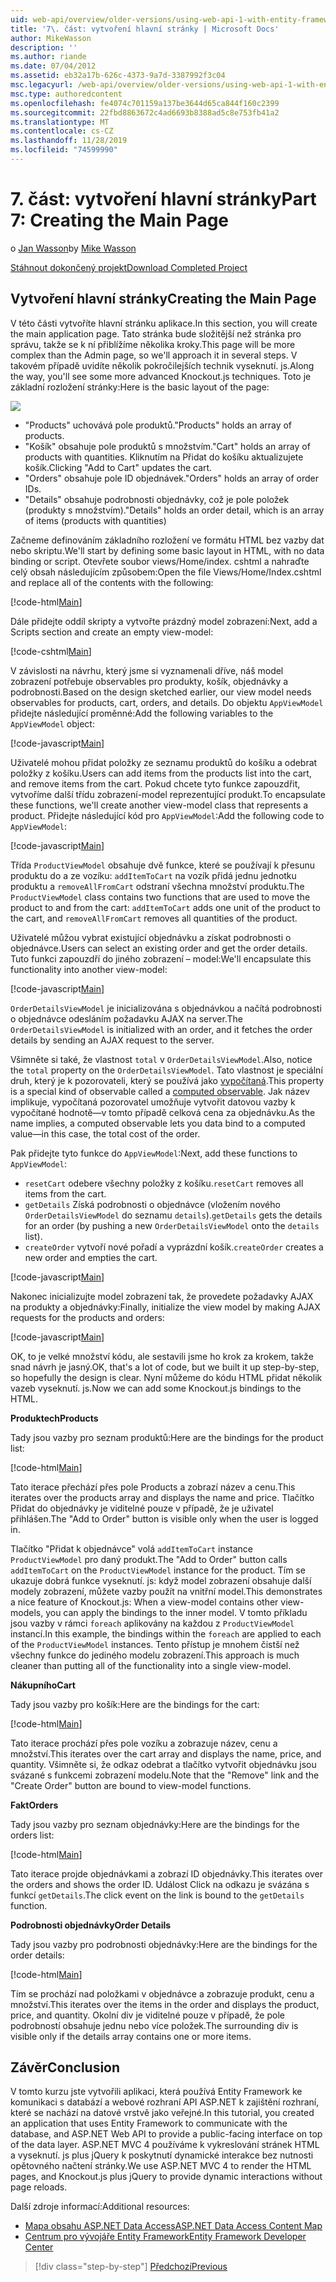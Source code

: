 ```yaml
---
uid: web-api/overview/older-versions/using-web-api-1-with-entity-framework-5/using-web-api-with-entity-framework-part-7
title: '7\. část: vytvoření hlavní stránky | Microsoft Docs'
author: MikeWasson
description: ''
ms.author: riande
ms.date: 07/04/2012
ms.assetid: eb32a17b-626c-4373-9a7d-3387992f3c04
msc.legacyurl: /web-api/overview/older-versions/using-web-api-1-with-entity-framework-5/using-web-api-with-entity-framework-part-7
msc.type: authoredcontent
ms.openlocfilehash: fe4074c701159a137be3644d65ca844f160c2399
ms.sourcegitcommit: 22fbd8863672c4ad6693b8388ad5c8e753fb41a2
ms.translationtype: MT
ms.contentlocale: cs-CZ
ms.lasthandoff: 11/28/2019
ms.locfileid: "74599990"
---
```

# <a name="part-7-creating-the-main-page"></a><span data-ttu-id="afac2-102">7\. část: vytvoření hlavní stránky</span><span class="sxs-lookup"><span data-stu-id="afac2-102">Part 7: Creating the Main Page</span></span>

<span data-ttu-id="afac2-103">o [Jan Wasson](https://github.com/MikeWasson)</span><span class="sxs-lookup"><span data-stu-id="afac2-103">by [Mike Wasson](https://github.com/MikeWasson)</span></span>

[<span data-ttu-id="afac2-104">Stáhnout dokončený projekt</span><span class="sxs-lookup"><span data-stu-id="afac2-104">Download Completed Project</span></span>](https://code.msdn.microsoft.com/ASP-NET-Web-API-with-afa30545)

## <a name="creating-the-main-page"></a><span data-ttu-id="afac2-105">Vytvoření hlavní stránky</span><span class="sxs-lookup"><span data-stu-id="afac2-105">Creating the Main Page</span></span>

<span data-ttu-id="afac2-106">V této části vytvoříte hlavní stránku aplikace.</span><span class="sxs-lookup"><span data-stu-id="afac2-106">In this section, you will create the main application page.</span></span> <span data-ttu-id="afac2-107">Tato stránka bude složitější než stránka pro správu, takže se k ní přiblížíme několika kroky.</span><span class="sxs-lookup"><span data-stu-id="afac2-107">This page will be more complex than the Admin page, so we'll approach it in several steps.</span></span> <span data-ttu-id="afac2-108">V takovém případě uvidíte několik pokročilejších technik vyseknutí. js.</span><span class="sxs-lookup"><span data-stu-id="afac2-108">Along the way, you'll see some more advanced Knockout.js techniques.</span></span> <span data-ttu-id="afac2-109">Toto je základní rozložení stránky:</span><span class="sxs-lookup"><span data-stu-id="afac2-109">Here is the basic layout of the page:</span></span>

![](using-web-api-with-entity-framework-part-7/_static/image1.png)

- <span data-ttu-id="afac2-110">"Products" uchovává pole produktů.</span><span class="sxs-lookup"><span data-stu-id="afac2-110">"Products" holds an array of products.</span></span>
- <span data-ttu-id="afac2-111">"Košík" obsahuje pole produktů s množstvím.</span><span class="sxs-lookup"><span data-stu-id="afac2-111">"Cart" holds an array of products with quantities.</span></span> <span data-ttu-id="afac2-112">Kliknutím na Přidat do košíku aktualizujete košík.</span><span class="sxs-lookup"><span data-stu-id="afac2-112">Clicking "Add to Cart" updates the cart.</span></span>
- <span data-ttu-id="afac2-113">"Orders" obsahuje pole ID objednávek.</span><span class="sxs-lookup"><span data-stu-id="afac2-113">"Orders" holds an array of order IDs.</span></span>
- <span data-ttu-id="afac2-114">"Details" obsahuje podrobnosti objednávky, což je pole položek (produkty s množstvím).</span><span class="sxs-lookup"><span data-stu-id="afac2-114">"Details" holds an order detail, which is an array of items (products with quantities)</span></span>

<span data-ttu-id="afac2-115">Začneme definováním základního rozložení ve formátu HTML bez vazby dat nebo skriptu.</span><span class="sxs-lookup"><span data-stu-id="afac2-115">We'll start by defining some basic layout in HTML, with no data binding or script.</span></span> <span data-ttu-id="afac2-116">Otevřete soubor views/Home/index. cshtml a nahraďte celý obsah následujícím způsobem:</span><span class="sxs-lookup"><span data-stu-id="afac2-116">Open the file Views/Home/Index.cshtml and replace all of the contents with the following:</span></span>

[!code-html[Main](using-web-api-with-entity-framework-part-7/samples/sample1.html)]

<span data-ttu-id="afac2-117">Dále přidejte oddíl skripty a vytvořte prázdný model zobrazení:</span><span class="sxs-lookup"><span data-stu-id="afac2-117">Next, add a Scripts section and create an empty view-model:</span></span>

[!code-cshtml[Main](using-web-api-with-entity-framework-part-7/samples/sample2.cshtml)]

<span data-ttu-id="afac2-118">V závislosti na návrhu, který jsme si vyznamenali dříve, náš model zobrazení potřebuje observables pro produkty, košík, objednávky a podrobnosti.</span><span class="sxs-lookup"><span data-stu-id="afac2-118">Based on the design sketched earlier, our view model needs observables for products, cart, orders, and details.</span></span> <span data-ttu-id="afac2-119">Do objektu `AppViewModel` přidejte následující proměnné:</span><span class="sxs-lookup"><span data-stu-id="afac2-119">Add the following variables to the `AppViewModel` object:</span></span>

[!code-javascript[Main](using-web-api-with-entity-framework-part-7/samples/sample3.js)]

<span data-ttu-id="afac2-120">Uživatelé mohou přidat položky ze seznamu produktů do košíku a odebrat položky z košíku.</span><span class="sxs-lookup"><span data-stu-id="afac2-120">Users can add items from the products list into the cart, and remove items from the cart.</span></span> <span data-ttu-id="afac2-121">Pokud chcete tyto funkce zapouzdřit, vytvoříme další třídu zobrazení-model reprezentující produkt.</span><span class="sxs-lookup"><span data-stu-id="afac2-121">To encapsulate these functions, we'll create another view-model class that represents a product.</span></span> <span data-ttu-id="afac2-122">Přidejte následující kód pro `AppViewModel`:</span><span class="sxs-lookup"><span data-stu-id="afac2-122">Add the following code to `AppViewModel`:</span></span>

[!code-javascript[Main](using-web-api-with-entity-framework-part-7/samples/sample4.js?highlight=4)]

<span data-ttu-id="afac2-123">Třída `ProductViewModel` obsahuje dvě funkce, které se používají k přesunu produktu do a ze vozíku: `addItemToCart` na vozík přidá jednu jednotku produktu a `removeAllFromCart` odstraní všechna množství produktu.</span><span class="sxs-lookup"><span data-stu-id="afac2-123">The `ProductViewModel` class contains two functions that are used to move the product to and from the cart: `addItemToCart` adds one unit of the product to the cart, and `removeAllFromCart` removes all quantities of the product.</span></span>

<span data-ttu-id="afac2-124">Uživatelé můžou vybrat existující objednávku a získat podrobnosti o objednávce.</span><span class="sxs-lookup"><span data-stu-id="afac2-124">Users can select an existing order and get the order details.</span></span> <span data-ttu-id="afac2-125">Tuto funkci zapouzdří do jiného zobrazení – model:</span><span class="sxs-lookup"><span data-stu-id="afac2-125">We'll encapsulate this functionality into another view-model:</span></span>

[!code-javascript[Main](using-web-api-with-entity-framework-part-7/samples/sample5.js?highlight=4)]

<span data-ttu-id="afac2-126">`OrderDetailsViewModel` je inicializována s objednávkou a načítá podrobnosti o objednávce odesláním požadavku AJAX na server.</span><span class="sxs-lookup"><span data-stu-id="afac2-126">The `OrderDetailsViewModel` is initialized with an order, and it fetches the order details by sending an AJAX request to the server.</span></span>

<span data-ttu-id="afac2-127">Všimněte si také, že vlastnost `total` v `OrderDetailsViewModel`.</span><span class="sxs-lookup"><span data-stu-id="afac2-127">Also, notice the `total` property on the `OrderDetailsViewModel`.</span></span> <span data-ttu-id="afac2-128">Tato vlastnost je speciální druh, který je k pozorovateli, který se používá jako [vypočítaná](http://knockoutjs.com/documentation/computedObservables.html).</span><span class="sxs-lookup"><span data-stu-id="afac2-128">This property is a special kind of observable called a [computed observable](http://knockoutjs.com/documentation/computedObservables.html).</span></span> <span data-ttu-id="afac2-129">Jak název implikuje, vypočítaná pozorovatel umožňuje vytvořit datovou vazby k vypočítané hodnotě&#8212;v tomto případě celková cena za objednávku.</span><span class="sxs-lookup"><span data-stu-id="afac2-129">As the name implies, a computed observable lets you data bind to a computed value&#8212;in this case, the total cost of the order.</span></span>

<span data-ttu-id="afac2-130">Pak přidejte tyto funkce do `AppViewModel`:</span><span class="sxs-lookup"><span data-stu-id="afac2-130">Next, add these functions to `AppViewModel`:</span></span>

- <span data-ttu-id="afac2-131">`resetCart` odebere všechny položky z košíku.</span><span class="sxs-lookup"><span data-stu-id="afac2-131">`resetCart` removes all items from the cart.</span></span>
- <span data-ttu-id="afac2-132">`getDetails` Získá podrobnosti o objednávce (vložením nového `OrderDetailsViewModel` do seznamu `details`).</span><span class="sxs-lookup"><span data-stu-id="afac2-132">`getDetails` gets the details for an order (by pushing a new `OrderDetailsViewModel` onto the `details` list).</span></span>
- <span data-ttu-id="afac2-133">`createOrder` vytvoří nové pořadí a vyprázdní košík.</span><span class="sxs-lookup"><span data-stu-id="afac2-133">`createOrder` creates a new order and empties the cart.</span></span>

[!code-javascript[Main](using-web-api-with-entity-framework-part-7/samples/sample6.js?highlight=4)]

<span data-ttu-id="afac2-134">Nakonec inicializujte model zobrazení tak, že provedete požadavky AJAX na produkty a objednávky:</span><span class="sxs-lookup"><span data-stu-id="afac2-134">Finally, initialize the view model by making AJAX requests for the products and orders:</span></span>

[!code-javascript[Main](using-web-api-with-entity-framework-part-7/samples/sample7.js)]

<span data-ttu-id="afac2-135">OK, to je velké množství kódu, ale sestavili jsme ho krok za krokem, takže snad návrh je jasný.</span><span class="sxs-lookup"><span data-stu-id="afac2-135">OK, that's a lot of code, but we built it up step-by-step, so hopefully the design is clear.</span></span> <span data-ttu-id="afac2-136">Nyní můžeme do kódu HTML přidat několik vazeb vyseknutí. js.</span><span class="sxs-lookup"><span data-stu-id="afac2-136">Now we can add some Knockout.js bindings to the HTML.</span></span>

<span data-ttu-id="afac2-137">**Produktech**</span><span class="sxs-lookup"><span data-stu-id="afac2-137">**Products**</span></span>

<span data-ttu-id="afac2-138">Tady jsou vazby pro seznam produktů:</span><span class="sxs-lookup"><span data-stu-id="afac2-138">Here are the bindings for the product list:</span></span>

[!code-html[Main](using-web-api-with-entity-framework-part-7/samples/sample8.html)]

<span data-ttu-id="afac2-139">Tato iterace přechází přes pole Products a zobrazí název a cenu.</span><span class="sxs-lookup"><span data-stu-id="afac2-139">This iterates over the products array and displays the name and price.</span></span> <span data-ttu-id="afac2-140">Tlačítko Přidat do objednávky je viditelné pouze v případě, že je uživatel přihlášen.</span><span class="sxs-lookup"><span data-stu-id="afac2-140">The "Add to Order" button is visible only when the user is logged in.</span></span>

<span data-ttu-id="afac2-141">Tlačítko "Přidat k objednávce" volá `addItemToCart` instance `ProductViewModel` pro daný produkt.</span><span class="sxs-lookup"><span data-stu-id="afac2-141">The "Add to Order" button calls `addItemToCart` on the `ProductViewModel` instance for the product.</span></span> <span data-ttu-id="afac2-142">Tím se ukazuje dobrá funkce vyseknutí. js: když model zobrazení obsahuje další modely zobrazení, můžete vazby použít na vnitřní model.</span><span class="sxs-lookup"><span data-stu-id="afac2-142">This demonstrates a nice feature of Knockout.js: When a view-model contains other view-models, you can apply the bindings to the inner model.</span></span> <span data-ttu-id="afac2-143">V tomto příkladu jsou vazby v rámci `foreach` aplikovány na každou z `ProductViewModel` instancí.</span><span class="sxs-lookup"><span data-stu-id="afac2-143">In this example, the bindings within the `foreach` are applied to each of the `ProductViewModel` instances.</span></span> <span data-ttu-id="afac2-144">Tento přístup je mnohem čistší než všechny funkce do jediného modelu zobrazení.</span><span class="sxs-lookup"><span data-stu-id="afac2-144">This approach is much cleaner than putting all of the functionality into a single view-model.</span></span>

<span data-ttu-id="afac2-145">**Nákupního**</span><span class="sxs-lookup"><span data-stu-id="afac2-145">**Cart**</span></span>

<span data-ttu-id="afac2-146">Tady jsou vazby pro košík:</span><span class="sxs-lookup"><span data-stu-id="afac2-146">Here are the bindings for the cart:</span></span>

[!code-html[Main](using-web-api-with-entity-framework-part-7/samples/sample9.html)]

<span data-ttu-id="afac2-147">Tato iterace prochází přes pole vozíku a zobrazuje název, cenu a množství.</span><span class="sxs-lookup"><span data-stu-id="afac2-147">This iterates over the cart array and displays the name, price, and quantity.</span></span> <span data-ttu-id="afac2-148">Všimněte si, že odkaz odebrat a tlačítko vytvořit objednávku jsou svázané s funkcemi zobrazení modelu.</span><span class="sxs-lookup"><span data-stu-id="afac2-148">Note that the "Remove" link and the "Create Order" button are bound to view-model functions.</span></span>

<span data-ttu-id="afac2-149">**Fakt**</span><span class="sxs-lookup"><span data-stu-id="afac2-149">**Orders**</span></span>

<span data-ttu-id="afac2-150">Tady jsou vazby pro seznam objednávky:</span><span class="sxs-lookup"><span data-stu-id="afac2-150">Here are the bindings for the orders list:</span></span>

[!code-html[Main](using-web-api-with-entity-framework-part-7/samples/sample10.html)]

<span data-ttu-id="afac2-151">Tato iterace projde objednávkami a zobrazí ID objednávky.</span><span class="sxs-lookup"><span data-stu-id="afac2-151">This iterates over the orders and shows the order ID.</span></span> <span data-ttu-id="afac2-152">Událost Click na odkazu je svázána s funkcí `getDetails`.</span><span class="sxs-lookup"><span data-stu-id="afac2-152">The click event on the link is bound to the `getDetails` function.</span></span>

<span data-ttu-id="afac2-153">**Podrobnosti objednávky**</span><span class="sxs-lookup"><span data-stu-id="afac2-153">**Order Details**</span></span>

<span data-ttu-id="afac2-154">Tady jsou vazby pro podrobnosti objednávky:</span><span class="sxs-lookup"><span data-stu-id="afac2-154">Here are the bindings for the order details:</span></span>

[!code-html[Main](using-web-api-with-entity-framework-part-7/samples/sample11.html)]

<span data-ttu-id="afac2-155">Tím se prochází nad položkami v objednávce a zobrazuje produkt, cenu a množství.</span><span class="sxs-lookup"><span data-stu-id="afac2-155">This iterates over the items in the order and displays the product, price, and quantity.</span></span> <span data-ttu-id="afac2-156">Okolní div je viditelné pouze v případě, že pole podrobností obsahuje jednu nebo více položek.</span><span class="sxs-lookup"><span data-stu-id="afac2-156">The surrounding div is visible only if the details array contains one or more items.</span></span>

## <a name="conclusion"></a><span data-ttu-id="afac2-157">Závěr</span><span class="sxs-lookup"><span data-stu-id="afac2-157">Conclusion</span></span>

<span data-ttu-id="afac2-158">V tomto kurzu jste vytvořili aplikaci, která používá Entity Framework ke komunikaci s databází a webové rozhraní API ASP.NET k zajištění rozhraní, které se nachází na datové vrstvě jako veřejné.</span><span class="sxs-lookup"><span data-stu-id="afac2-158">In this tutorial, you created an application that uses Entity Framework to communicate with the database, and ASP.NET Web API to provide a public-facing interface on top of the data layer.</span></span> <span data-ttu-id="afac2-159">ASP.NET MVC 4 používáme k vykreslování stránek HTML a vyseknutí. js plus jQuery k poskytnutí dynamické interakce bez nutnosti opětovného načtení stránky.</span><span class="sxs-lookup"><span data-stu-id="afac2-159">We use ASP.NET MVC 4 to render the HTML pages, and Knockout.js plus jQuery to provide dynamic interactions without page reloads.</span></span>

<span data-ttu-id="afac2-160">Další zdroje informací:</span><span class="sxs-lookup"><span data-stu-id="afac2-160">Additional resources:</span></span>

- [<span data-ttu-id="afac2-161">Mapa obsahu ASP.NET Data Access</span><span class="sxs-lookup"><span data-stu-id="afac2-161">ASP.NET Data Access Content Map</span></span>](https://msdn.microsoft.com/library/6759sth4.aspx)
- [<span data-ttu-id="afac2-162">Centrum pro vývojáře Entity Framework</span><span class="sxs-lookup"><span data-stu-id="afac2-162">Entity Framework Developer Center</span></span>](https://msdn.microsoft.com/data/ef)

> [!div class="step-by-step"]
> [<span data-ttu-id="afac2-163">Předchozí</span><span class="sxs-lookup"><span data-stu-id="afac2-163">Previous</span></span>](using-web-api-with-entity-framework-part-6.md)
